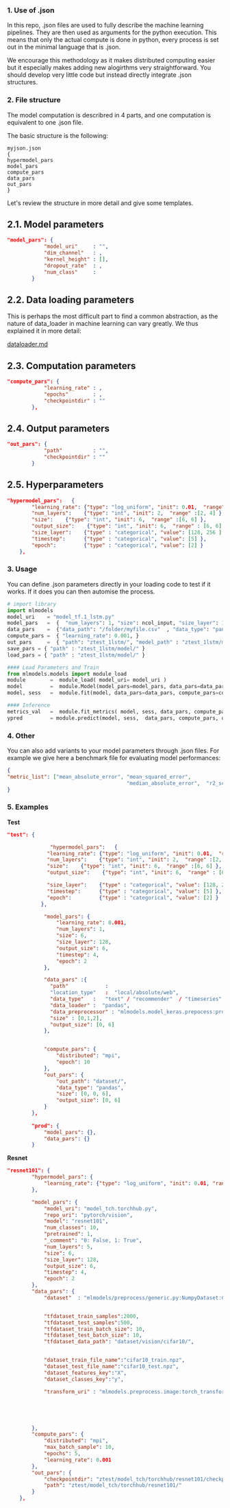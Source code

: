 ### 1. Use of .json

In this repo, .json files are used to fully describe the machine learning pipelines. They
are then used as arguments for the python execution. This means that only the actual compute is done
in python, every process is set out in the minimal language that is .json.  

We encourage this methodology as it makes distributed computing easier but it especially
makes adding new alogirthms very straightforward. You should develop very little code but
instead directly integrate .json structures.


### 2. File structure

The model computation is describred in 4 parts, and one computation is equivalent
to one .json file.

The basic structure is the following:

```
myjson.json
{
hypermodel_pars
model_pars
compute_pars
data_pars
out_pars
}
```

Let's review the structure in more detail and give some templates.


## 2.1. Model parameters

```json
"model_pars": {
            "model_uri"     : "",
            "dim_channel"   : ,
            "kernel_height" : [],
            "dropout_rate"  : ,
            "num_class"     : 
        }
```


## 2.2. Data loading parameters

This is perhaps the most difficult part to find a common abstraction, as the nature of data_loader
in machine learning can vary greatly. We thus explained it in more detail:  

[dataloader.md](https://github.com/arita37/mlmodels/blob/dev/docs/DEV_docs/dataloader.md)


## 2.3. Computation parameters

```json
"compute_pars": {
            "learning_rate" : ,
            "epochs"        : ,
            "checkpointdir" : ""
        },
```


## 2.4. Output parameters

```json
"out_pars": {
            "path"          : "",
            "checkpointdir" : ""
        }
```


## 2.5. Hyperparameters

```json
"hypermodel_pars":   {
        "learning_rate": {"type": "log_uniform", "init": 0.01,  "range" : [0.001, 0.1] },
        "num_layers":    {"type": "int", "init": 2,  "range" :[2, 4] },
        "size":    {"type": "int", "init": 6,  "range" :[6, 6] },
        "output_size":    {"type": "int", "init": 6,  "range" : [6, 6] },
        "size_layer":    {"type" : "categorical", "value": [128, 256 ] },
        "timestep":      {"type" : "categorical", "value": [5] },
        "epoch":         {"type" : "categorical", "value": [2] }
    },
```


### 3. Usage

You can define .json parameters directly in your loading code to test if it works. If 
it does you can then automise the process.

```python
# import library
import mlmodels
model_uri    = "model_tf.1_lstm.py"
model_pars   =  {  "num_layers": 1, "size": ncol_input, "size_layer": 128, "output_size": ncol_output, "timestep": 4,}
data_pars    =  {"data_path": "/folder/myfile.csv"  , "data_type": "pandas" }
compute_pars =  { "learning_rate": 0.001, }
out_pars     =  { "path": "ztest_1lstm/", "model_path" : "ztest_1lstm/model/"}
save_pars = { "path" : "ztest_1lstm/model/" }
load_pars = { "path" : "ztest_1lstm/model/" }

#### Load Parameters and Train
from mlmodels.models import module_load
module        =  module_load( model_uri= model_uri )                           # Load file definition
model         =  module.Model(model_pars=model_pars, data_pars=data_pars, compute_pars=compute_pars)      
model, sess   =  module.fit(model, data_pars=data_pars, compute_pars=compute_pars, out_pars=out_pars)

#### Inference
metrics_val   =  module.fit_metrics( model, sess, data_pars, compute_pars, out_pars) # get stats
ypred         = module.predict(model, sess,  data_pars, compute_pars, out_pars)     # predict pipeline
```

### 4. Other

You can also add variants to your model parameters through .json files. For example 
we give here a benchmark file for evaluating model performances:

```json
{
"metric_list": ["mean_absolute_error", "mean_squared_error",
                                       "median_absolute_error",  "r2_score"] 
}
```


### 5. Examples

**Test**
```json
"test": {

              "hypermodel_pars":   {
             "learning_rate": {"type": "log_uniform", "init": 0.01,  "range" : [0.001, 0.1] },
             "num_layers":    {"type": "int", "init": 2,  "range" :[2, 4] },
             "size":    {"type": "int", "init": 6,  "range" :[6, 6] },
             "output_size":    {"type": "int", "init": 6,  "range" : [6, 6] },

             "size_layer":    {"type" : "categorical", "value": [128, 256 ] },
             "timestep":      {"type" : "categorical", "value": [5] },
             "epoch":         {"type" : "categorical", "value": [2] }
           },

            "model_pars": {
                "learning_rate": 0.001,     
                "num_layers": 1,
                "size": 6,
                "size_layer": 128,
                "output_size": 6,
                "timestep": 4,
                "epoch": 2
            },

            "data_pars" :{
              "path"            : 
              "location_type"   :  "local/absolute/web",
              "data_type"   :   "text" / "recommender"  / "timeseries" /"image",
              "data_loader" :  "pandas",
              "data_preprocessor" : "mlmodels.model_keras.prepocess:process",
              "size" : [0,1,2],
              "output_size": [0, 6]              
            },


            "compute_pars": {
                "distributed": "mpi",
                "epoch": 10
            },
            "out_pars": {
                "out_path": "dataset/",
                "data_type": "pandas",
                "size": [0, 0, 6],
                "output_size": [0, 6]
            }
        },
    
        "prod": {
            "model_pars": {},
            "data_pars": {}
        }
```

**Resnet**
```json
"resnet101": {
        "hypermodel_pars": {
            "learning_rate": {"type": "log_uniform", "init": 0.01, "range": [0.001, 0.1 ] }
        },

        "model_pars": {
            "model_uri": "model_tch.torchhub.py",
            "repo_uri": "pytorch/vision",
            "model": "resnet101",
            "num_classes": 10,
            "pretrained": 1,
            "_comment": "0: False, 1: True",
            "num_layers": 5,
            "size": 6,
            "size_layer": 128,
            "output_size": 6,
            "timestep": 4,
            "epoch": 2
        },
        "data_pars": {
            "dataset"  : "mlmodels/preprocess/generic.py:NumpyDataset:CIFAR10",


            "tfdataset_train_samples":2000,
            "tfdataset_test_samples":500,
            "tfdataset_train_batch_size": 10,
            "tfdataset_test_batch_size": 10,
            "tfdataset_data_path": "dataset/vision/cifar10/",


            "dataset_train_file_name":"cifar10_train.npz",
            "dataset_test_file_name":"cifar10_test.npz",
            "dataset_features_key":"X",
            "dataset_classes_key":"y",            

            "transform_uri" : "mlmodels.preprocess.image:torch_transform_generic"





        },
        "compute_pars": {
            "distributed": "mpi",
            "max_batch_sample": 10,
            "epochs": 5,
            "learning_rate": 0.001
        },
        "out_pars": {
            "checkpointdir": "ztest/model_tch/torchhub/resnet101/checkpoints/",
            "path": "ztest/model_tch/torchhub/resnet101/"
        }
    },
```